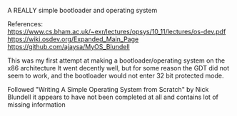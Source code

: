 A REALLY simple bootloader and operating system

References:\
https://www.cs.bham.ac.uk/~exr/lectures/opsys/10_11/lectures/os-dev.pdf \
https://wiki.osdev.org/Expanded_Main_Page \
https://github.com/ajaysa/MyOS_Blundell 

This was my first attempt at making a bootloader/operating system on the x86 architecture
It went decently well, but for some reason the GDT did not seem to work, and the bootloader would
not enter 32 bit protected mode. 

Followed "Writing A Simple Operating System from Scratch" by Nick Blundell
it appears to have not been completed at all and contains lot of missing information
